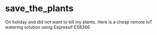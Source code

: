 # save_the_plants
On holiday and did not want to kill my plants.  Here is a cheap remote IoT watering solution using Expressif ES8266
